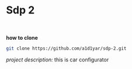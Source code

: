 # Sdp 2

<br>

__how to clone__
```bash
git clone https://github.com/a1d1yar/sdp-2.git
```

_project description:_
this is car configurator 
